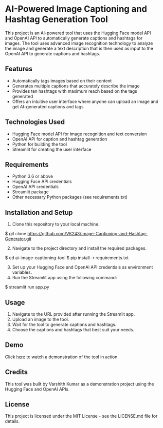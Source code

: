 # AI-Powered Image Captioning and Hashtag Generation Tool

This project is an AI-powered tool that uses the Hugging Face model API and OpenAI API to automatically generate captions and hashtags for images. The tool uses advanced image recognition technology to analyze the image and generate a text description that is then used as input to the OpenAI API to generate captions and hashtags.

## Features

- Automatically tags images based on their content
- Generates multiple captions that accurately describe the image
- Provides ten hashtags with maximum reach based on the tags generated
- Offers an intuitive user interface where anyone can upload an image and get AI-generated captions and tags

## Technologies Used

- Hugging Face model API for image recognition and text conversion
- OpenAI API for caption and hashtag generation
- Python for building the tool
- Streamlit for creating the user interface

## Requirements

- Python 3.6 or above
- Hugging Face API credentials
- OpenAI API credentials
- Streamlit package
- Other necessary Python packages (see requirements.txt)

## Installation and Setup

1. Clone this repository to your local machine.

$ git clone https://github.com/VK243/Image-Captioning-and-Hashtag-Generator.git


2. Navigate to the project directory and install the required packages.

$ cd ai-image-captioning-tool
$ pip install -r requirements.txt


3. Set up your Hugging Face and OpenAI API credentials as environment variables.
4. Run the Streamlit app using the following command:

$ streamlit run app.py


## Usage

1. Navigate to the URL provided after running the Streamlit app.
2. Upload an image to the tool.
3. Wait for the tool to generate captions and hashtags.
4. Choose the captions and hashtags that best suit your needs.

## Demo

Click [here](https://youtu.be/o6sE8XtJDiI) to watch a demonstration of the tool in action.

## Credits

This tool was built by Varshith Kumar as a demonstration project using the Hugging Face and OpenAI APIs.

## License

This project is licensed under the MIT License - see the LICENSE.md file for details.
